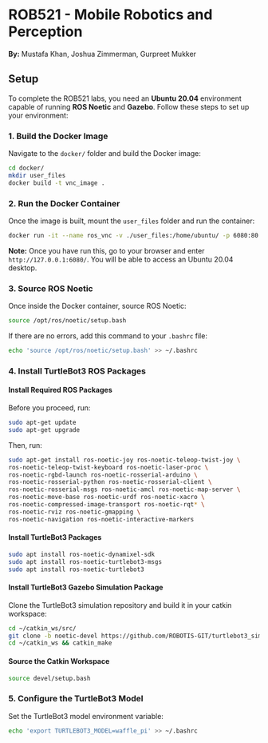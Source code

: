 # ROB521 - Mobile Robotics and Perception
**By:** Mustafa Khan, Joshua Zimmerman, Gurpreet Mukker

## Setup
To complete the ROB521 labs, you need an **Ubuntu 20.04** environment capable of running **ROS Noetic** and **Gazebo**. Follow these steps to set up your environment:

### **1. Build the Docker Image**
Navigate to the `docker/` folder and build the Docker image:
```bash
cd docker/
mkdir user_files
docker build -t vnc_image .
```

### **2. Run the Docker Container**
Once the image is built, mount the `user_files` folder and run the container:
```bash
docker run -it --name ros_vnc -v ./user_files:/home/ubuntu/ -p 6080:80 --shm-size=512m vnc_image
```
**Note:** Once you have run this, go to your browser and enter `http://127.0.0.1:6080/`. You will be able to access an Ubuntu 20.04 desktop.

### **3. Source ROS Noetic**
Once inside the Docker container, source ROS Noetic:
```bash
source /opt/ros/noetic/setup.bash
```
If there are no errors, add this command to your `.bashrc` file:
```bash
echo 'source /opt/ros/noetic/setup.bash' >> ~/.bashrc
```

### **4. Install TurtleBot3 ROS Packages**
#### **Install Required ROS Packages**
Before you proceed, run:
```bash
sudo apt-get update
sudo apt-get upgrade
```
Then, run:
```bash
sudo apt-get install ros-noetic-joy ros-noetic-teleop-twist-joy \
ros-noetic-teleop-twist-keyboard ros-noetic-laser-proc \
ros-noetic-rgbd-launch ros-noetic-rosserial-arduino \
ros-noetic-rosserial-python ros-noetic-rosserial-client \
ros-noetic-rosserial-msgs ros-noetic-amcl ros-noetic-map-server \
ros-noetic-move-base ros-noetic-urdf ros-noetic-xacro \
ros-noetic-compressed-image-transport ros-noetic-rqt* \
ros-noetic-rviz ros-noetic-gmapping \
ros-noetic-navigation ros-noetic-interactive-markers
```

#### **Install TurtleBot3 Packages**
```bash
sudo apt install ros-noetic-dynamixel-sdk
sudo apt install ros-noetic-turtlebot3-msgs
sudo apt install ros-noetic-turtlebot3
```

#### **Install TurtleBot3 Gazebo Simulation Package**
Clone the TurtleBot3 simulation repository and build it in your catkin workspace:
```bash
cd ~/catkin_ws/src/
git clone -b noetic-devel https://github.com/ROBOTIS-GIT/turtlebot3_simulations.git
cd ~/catkin_ws && catkin_make
```

#### **Source the Catkin Workspace**
```bash
source devel/setup.bash
```

### **5. Configure the TurtleBot3 Model**
Set the TurtleBot3 model environment variable:
```bash
echo 'export TURTLEBOT3_MODEL=waffle_pi' >> ~/.bashrc
```